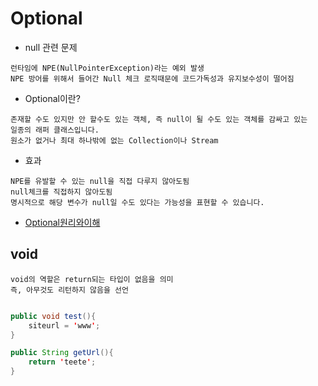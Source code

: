 # Optional

- null 관련 문제

```
런타임에 NPE(NullPointerException)라는 예외 발생
NPE 방어를 위해서 들어간 Null 체크 로직때문에 코드가독성과 유지보수성이 떨어짐
```

- Optional이란?

```
존재할 수도 있지만 안 할수도 있는 객체, 즉 null이 될 수도 있는 객체를 감싸고 있는
일종의 래퍼 클래스입니다.
원소가 없거나 최대 하나밖에 없는 Collection이나 Stream
```

- 효과

```
NPE를 유발할 수 있는 null을 직접 다루지 않아도됨
null체크를 직접하지 않아도됨
명시적으로 해당 변수가 null일 수도 있다는 가능성을 표현할 수 있습니다.
```


- [Optional원리와이해](https://www.daleseo.com/java8-optional-before/)

## void

```
void의 역할은 return되는 타입이 없음을 의미
즉, 아무것도 리턴하지 않음을 선언
```

```java

public void test(){
    siteurl = 'www';
}

public String getUrl(){
    return 'teete';
}

```
